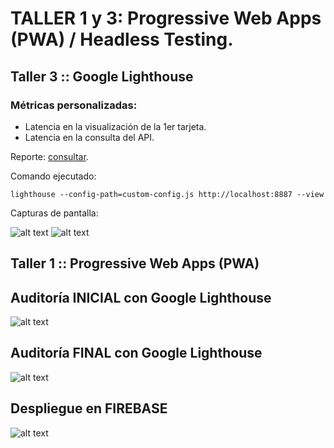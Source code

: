 # TALLER 1 y 3: Progressive Web Apps (PWA) / Headless Testing.

## Taller 3 :: Google Lighthouse
### Métricas personalizadas:
* Latencia en la visualización de la 1er tarjeta.
* Latencia en la consulta del API.

Reporte: [consultar](lighthouse/localhost_2018-08-29_11-56-52.report.html).

Comando ejecutado: 

```lighthouse --config-path=custom-config.js http://localhost:8887 --view```

Capturas de pantalla:

![alt text](lighthouse/images/lighthouse01.png)
![alt text](lighthouse/images/lighthouse02.png)

## Taller 1 :: Progressive Web Apps (PWA)
## Auditoría INICIAL con Google Lighthouse
![alt text](docs/auditoria_inicial.png)

## Auditoría FINAL con Google Lighthouse
![alt text](docs/auditoria_final.png)

## Despliegue en FIREBASE
![alt text](docs/despliegue_firebase.png)
